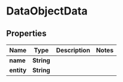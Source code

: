
# DataObjectData

## Properties
Name | Type | Description | Notes
------------ | ------------- | ------------- | -------------
**name** | **String** |  | 
**entity** | **String** |  | 



